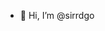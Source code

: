 - 👋 Hi, I’m @sirrdgo

<!---
sirrdgo/sirrdgo is a ✨ special ✨ repository because its `README.md` (this file) appears on your GitHub profile.
You can click the Preview link to take a look at your changes.
--->
